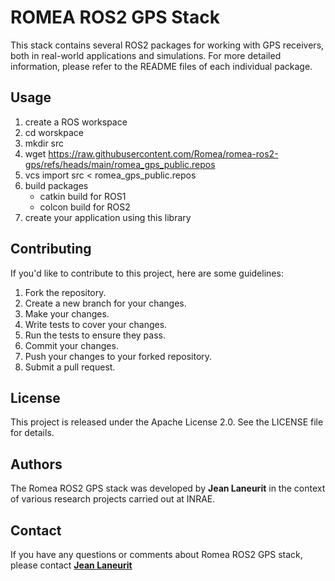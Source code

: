 # ROMEA ROS2 GPS Stack

This stack contains several ROS2 packages for working with GPS receivers, both in real-world applications and simulations. For more detailed information, please refer to the README files of each individual package.

## **Usage**

1. create a ROS workspace
2. cd worskpace
3. mkdir src
4. wget https://raw.githubusercontent.com/Romea/romea-ros2-gps/refs/heads/main/romea_gps_public.repos
5. vcs import src < romea_gps_public.repos
6. build packages
   - catkin build for ROS1
   - colcon build for ROS2
7. create your application using this library

## **Contributing**

If you'd like to contribute to this project, here are some guidelines:

1. Fork the repository.
2. Create a new branch for your changes.
3. Make your changes.
4. Write tests to cover your changes.
5. Run the tests to ensure they pass.
6. Commit your changes.
7. Push your changes to your forked repository.
8. Submit a pull request.

## **License**

This project is released under the Apache License 2.0. See the LICENSE file for details.

## **Authors**

The Romea ROS2 GPS stack was developed by **Jean Laneurit** in the context of various research projects carried out at INRAE.

## **Contact**

If you have any questions or comments about Romea ROS2 GPS stack, please contact **[Jean Laneurit](mailto:jean.laneurit@inrae.fr)** 